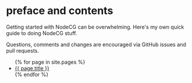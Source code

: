 # preface and contents

Getting started with NodeCG can be overwhelming.
Here's my own quick guide to doing NodeCG stuff.

Questions, comments and changes are encouraged via GitHub issues and pull requests.

<ul>
  {% for page in site.pages %}
    <li>
      <a href="{{ site.url }}{{ page.url }}">{{ page.title }}</a>
    </li>
  {% endfor %}
</ul>
